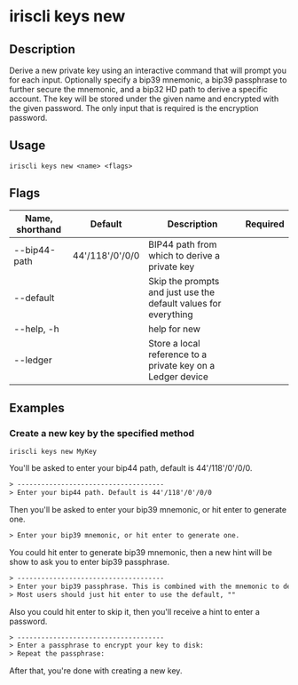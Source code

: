 # iriscli keys new

## Description

Derive a new private key using an interactive command that will prompt you for each input.
Optionally specify a bip39 mnemonic, a bip39 passphrase to further secure the mnemonic,
and a bip32 HD path to derive a specific account. The key will be stored under the given name
and encrypted with the given password. The only input that is required is the encryption password.

## Usage

```
iriscli keys new <name> <flags>
```

## Flags

| Name, shorthand | Default           | Description                                                     | Required |
| --------------- | ----------------- | --------------------------------------------------------------- | -------- |
| --bip44-path    | 44'/118'/0'/0/0   | BIP44 path from which to derive a private key                   |          |
| --default       |                   | Skip the prompts and just use the default values for everything |          |
| --help, -h      |                   | help for new                                                    |          |
| --ledger        |                   | Store a local reference to a private key on a Ledger device     |          |

## Examples

### Create a new key by the specified method

```shell
iriscli keys new MyKey
```

You'll be asked to enter your bip44 path, default is 44'/118'/0'/0/0.

```txt
> -------------------------------------
> Enter your bip44 path. Default is 44'/118'/0'/0/0
```

Then you'll be asked to enter your bip39 mnemonic, or hit enter to generate one.

```txt
> Enter your bip39 mnemonic, or hit enter to generate one.
```

You could hit enter to generate bip39 mnemonic, then a new hint will be show to ask you to enter bip39 passphrase.

```txt
> -------------------------------------
> Enter your bip39 passphrase. This is combined with the mnemonic to derive the seed
> Most users should just hit enter to use the default, ""
```

Also you could hit enter to skip it, then you'll receive a hint to enter a password.

```txt
> -------------------------------------
> Enter a passphrase to encrypt your key to disk:
> Repeat the passphrase:
```

After that, you're done with creating a new key.
